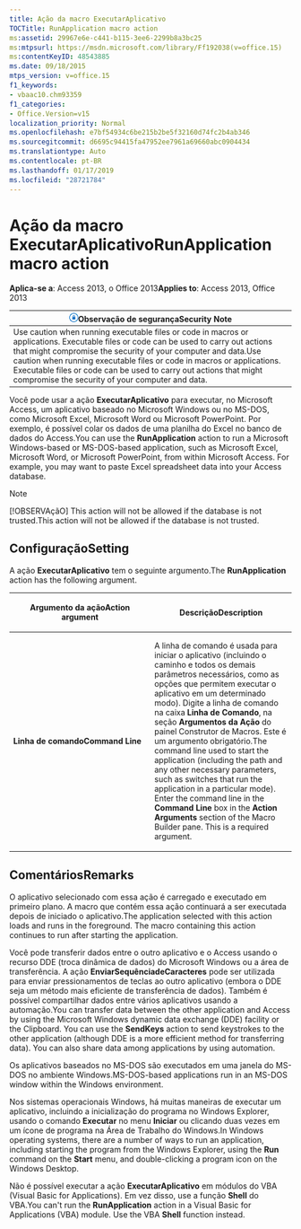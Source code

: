 ```yaml
---
title: Ação da macro ExecutarAplicativo
TOCTitle: RunApplication macro action
ms:assetid: 29967e6e-c441-b115-3ee6-2299b8a3bc25
ms:mtpsurl: https://msdn.microsoft.com/library/Ff192038(v=office.15)
ms:contentKeyID: 48543885
ms.date: 09/18/2015
mtps_version: v=office.15
f1_keywords:
- vbaac10.chm93359
f1_categories:
- Office.Version=v15
localization_priority: Normal
ms.openlocfilehash: e7bf54934c6be215b2be5f32160d74fc2b4ab346
ms.sourcegitcommit: d6695c94415fa47952ee7961a69660abc0904434
ms.translationtype: Auto
ms.contentlocale: pt-BR
ms.lasthandoff: 01/17/2019
ms.locfileid: "28721784"
---
```

# <a name="runapplication-macro-action"></a><span data-ttu-id="5f193-102">Ação da macro ExecutarAplicativo</span><span class="sxs-lookup"><span data-stu-id="5f193-102">RunApplication macro action</span></span>

<span data-ttu-id="5f193-103">**Aplica-se a**: Access 2013, o Office 2013</span><span class="sxs-lookup"><span data-stu-id="5f193-103">**Applies to**: Access 2013, Office 2013</span></span>

<table>
<thead>
<tr class="header">
<th><img src="media/access-alert-security.gif" title="Observação sobre segurança" alt="Security note" /><span data-ttu-id="5f193-105"><strong>Observação de segurança</strong></span><span class="sxs-lookup"><span data-stu-id="5f193-105"><strong>Security Note</strong></span></span></th>
</tr>
</thead>
<tbody>
<tr class="odd">
<td><span data-ttu-id="5f193-p101">Use caution when running executable files or code in macros or applications. Executable files or code can be used to carry out actions that might compromise the security of your computer and data.</span><span class="sxs-lookup"><span data-stu-id="5f193-p101">Use caution when running executable files or code in macros or applications. Executable files or code can be used to carry out actions that might compromise the security of your computer and data.</span></span></td>
</tr>
</tbody>
</table>

<span data-ttu-id="5f193-p102">Você pode usar a ação **ExecutarAplicativo** para executar, no Microsoft Access, um aplicativo baseado no Microsoft Windows ou no MS-DOS, como Microsoft Excel, Microsoft Word ou Microsoft PowerPoint. Por exemplo, é possível colar os dados de uma planilha do Excel no banco de dados do Access.</span><span class="sxs-lookup"><span data-stu-id="5f193-p102">You can use the **RunApplication** action to run a Microsoft Windows-based or MS-DOS-based application, such as Microsoft Excel, Microsoft Word, or Microsoft PowerPoint, from within Microsoft Access. For example, you may want to paste Excel spreadsheet data into your Access database.</span></span>

> [!NOTE]
> <span data-ttu-id="5f193-110">[!OBSERVAçãO] This action will not be allowed if the database is not trusted.</span><span class="sxs-lookup"><span data-stu-id="5f193-110">This action will not be allowed if the database is not trusted.</span></span> 

## <a name="setting"></a><span data-ttu-id="5f193-111">Configuração</span><span class="sxs-lookup"><span data-stu-id="5f193-111">Setting</span></span>

<span data-ttu-id="5f193-112">A ação **ExecutarAplicativo** tem o seguinte argumento.</span><span class="sxs-lookup"><span data-stu-id="5f193-112">The **RunApplication** action has the following argument.</span></span>

<table>
<colgroup>
<col style="width: 50%" />
<col style="width: 50%" />
</colgroup>
<thead>
<tr class="header">
<th><p><span data-ttu-id="5f193-113">Argumento da ação</span><span class="sxs-lookup"><span data-stu-id="5f193-113">Action argument</span></span></p></th>
<th><p><span data-ttu-id="5f193-114">Descrição</span><span class="sxs-lookup"><span data-stu-id="5f193-114">Description</span></span></p></th>
</tr>
</thead>
<tbody>
<tr class="odd">
<td><p><span data-ttu-id="5f193-115"><strong>Linha de comando</strong></span><span class="sxs-lookup"><span data-stu-id="5f193-115"><strong>Command Line</strong></span></span></p></td>
<td><p><span data-ttu-id="5f193-p103">A linha de comando é usada para iniciar o aplicativo (incluindo o caminho e todos os demais parâmetros necessários, como as opções que permitem executar o aplicativo em um determinado modo). Digite a linha de comando na caixa <strong>Linha de Comando</strong>, na seção <strong>Argumentos da Ação</strong> do painel Construtor de Macros. Este é um argumento obrigatório.</span><span class="sxs-lookup"><span data-stu-id="5f193-p103">The command line used to start the application (including the path and any other necessary parameters, such as switches that run the application in a particular mode). Enter the command line in the <strong>Command Line</strong> box in the <strong>Action Arguments</strong> section of the Macro Builder pane. This is a required argument.</span></span></p></td>
</tr>
</tbody>
</table>


## <a name="remarks"></a><span data-ttu-id="5f193-119">Comentários</span><span class="sxs-lookup"><span data-stu-id="5f193-119">Remarks</span></span>

<span data-ttu-id="5f193-p104">O aplicativo selecionado com essa ação é carregado e executado em primeiro plano. A macro que contém essa ação continuará a ser executada depois de iniciado o aplicativo.</span><span class="sxs-lookup"><span data-stu-id="5f193-p104">The application selected with this action loads and runs in the foreground. The macro containing this action continues to run after starting the application.</span></span>

<span data-ttu-id="5f193-p105">Você pode transferir dados entre o outro aplicativo e o Access usando o recurso DDE (troca dinâmica de dados) do Microsoft Windows ou a área de transferência. A ação **EnviarSequênciadeCaracteres** pode ser utilizada para enviar pressionamentos de teclas ao outro aplicativo (embora o DDE seja um método mais eficiente de transferência de dados). Também é possível compartilhar dados entre vários aplicativos usando a automação.</span><span class="sxs-lookup"><span data-stu-id="5f193-p105">You can transfer data between the other application and Access by using the Microsoft Windows dynamic data exchange (DDE) facility or the Clipboard. You can use the **SendKeys** action to send keystrokes to the other application (although DDE is a more efficient method for transferring data). You can also share data among applications by using automation.</span></span>

<span data-ttu-id="5f193-125">Os aplicativos baseados no MS-DOS são executados em uma janela do MS-DOS no ambiente Windows.</span><span class="sxs-lookup"><span data-stu-id="5f193-125">MS-DOS-based applications run in an MS-DOS window within the Windows environment.</span></span>

<span data-ttu-id="5f193-126">Nos sistemas operacionais Windows, há muitas maneiras de executar um aplicativo, incluindo a inicialização do programa no Windows Explorer, usando o comando **Executar** no menu **Iniciar** ou clicando duas vezes em um ícone de programa na Área de Trabalho do Windows.</span><span class="sxs-lookup"><span data-stu-id="5f193-126">In Windows operating systems, there are a number of ways to run an application, including starting the program from the Windows Explorer, using the **Run** command on the **Start** menu, and double-clicking a program icon on the Windows Desktop.</span></span>

<span data-ttu-id="5f193-p106">Não é possível executar a ação **ExecutarAplicativo** em módulos do VBA (Visual Basic for Applications). Em vez disso, use a função **Shell** do VBA.</span><span class="sxs-lookup"><span data-stu-id="5f193-p106">You can't run the **RunApplication** action in a Visual Basic for Applications (VBA) module. Use the VBA **Shell** function instead.</span></span>

